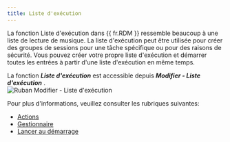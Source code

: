 ```yaml
---
title: Liste d'exécution
---
```

La fonction Liste d'exécution dans {{ fr.RDM }} ressemble beaucoup à une liste de lecture de musique. La liste d'exécution peut être utilisée pour créer des groupes de sessions pour une tâche spécifique ou pour des raisons de sécurité. Vous pouvez créer votre propre liste d'exécution et démarrer toutes les entrées à partir d'une liste d'exécution en même temps.  

La fonction ***Liste d'exécution*** est accessible depuis ***Modifier - Liste d'exécution*** .  
![Ruban Modifier - Liste d'exécution](https://webdevolutions.azureedge.net/docs/fr/rdm/mac/clip4086.png) 

Pour plus d'informations, veuillez consulter les rubriques suivantes:  

* [Actions](/fr/rdm/mac/commands/edit/play-list/action/) 
* [Gestionnaire](/fr/rdm/mac/commands/edit/play-list/management/) 
* [Lancer au démarrage](/fr/rdm/mac/commands/edit/play-list/default-startup/) 

